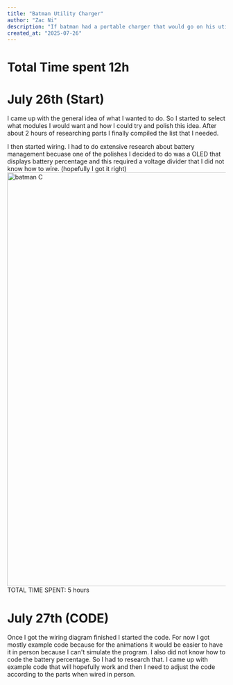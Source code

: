 ```yaml
---
title: "Batman Utility Charger"
author: "Zac Ni"
description: "If batman had a portable charger that would go on his utility belt it would be this"
created_at: "2025-07-26"
---
```


# Total Time spent 12h
# July 26th (Start)
I came up with the general idea of what I wanted to do. So I started to select what modules I would want and how I could try and polish this idea. After about 2 hours of researching parts I finally compiled the list that I needed. <br/>

I then started wiring. I had to do extensive research about battery management becuase one of the polishes I decided to do was a OLED that displays battery percentage and this required a voltage divider that I did not know how to wire. (hopefully I got it right)
<img width="1150" height="952" alt="batman C" src="https://github.com/user-attachments/assets/f7058238-f6f9-409a-9f15-14eccc0b052f" />
TOTAL TIME SPENT: 5 hours

# July 27th (CODE)
Once I got the wiring diagram finished I started the code. For now I got mostly example code because for the animations it would be easier to have it in person because I can't simulate the program. I also did not know how to code the battery percentage. So I had to research that. I came up with example code that will hopefully work and then I need to adjust the code according to the parts when wired in person.
